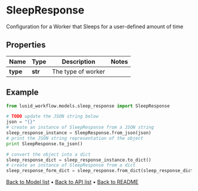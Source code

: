 # SleepResponse

Configuration for a Worker that Sleeps for a user-defined amount of time

## Properties
Name | Type | Description | Notes
------------ | ------------- | ------------- | -------------
**type** | **str** | The type of worker | 

## Example

```python
from lusid_workflow.models.sleep_response import SleepResponse

# TODO update the JSON string below
json = "{}"
# create an instance of SleepResponse from a JSON string
sleep_response_instance = SleepResponse.from_json(json)
# print the JSON string representation of the object
print SleepResponse.to_json()

# convert the object into a dict
sleep_response_dict = sleep_response_instance.to_dict()
# create an instance of SleepResponse from a dict
sleep_response_form_dict = sleep_response.from_dict(sleep_response_dict)
```
[Back to Model list](../README.md#documentation-for-models) &#8226; [Back to API list](../README.md#documentation-for-api-endpoints) &#8226; [Back to README](../README.md)


